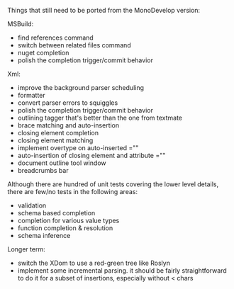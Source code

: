 Things that still need to be ported from the MonoDevelop version:

MSBuild:

* find references command
* switch between related files command
* nuget completion
* polish the completion trigger/commit behavior

Xml:

* improve the background parser scheduling
* formatter
* convert parser errors to squiggles
* polish the completion trigger/commit behavior
* outlining tagger that's better than the one from textmate
* brace matching and auto-insertion
* closing element completion
* closing element matching
* implement overtype on auto-inserted =""
* auto-insertion of closing element and attribute =""
* document outline tool window
* breadcrumbs bar

Although there are hundred of unit tests covering the lower level details, there are few/no tests in the following areas:

* validation
* schema based completion
* completion for various value types
* function completion & resolution
* schema inference

Longer term:

* switch the XDom to use a red-green tree like Roslyn
* implement some incremental parsing. it should be fairly straightforward to do it for a subset of insertions, especially without < chars
